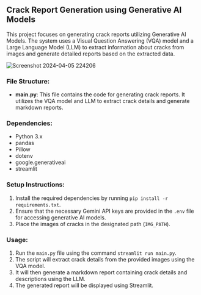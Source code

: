 ## **Crack Report Generation using Generative AI Models**

This project focuses on generating crack reports utilizing Generative AI Models. The system uses a Visual Question Answering (VQA) model and a Large Language Model (LLM) to extract information about cracks from images and generate detailed reports based on the extracted data.

![Screenshot 2024-04-05 224206](https://github.com/amri-tah/BurntBrotta-Flutter/assets/111682039/248b997b-f734-481d-847d-1b2b8d3dcea6)


### **File Structure:**

- **main.py**: This file contains the code for generating crack reports. It utilizes the VQA model and LLM to extract crack details and generate markdown reports.

### **Dependencies:**

- Python 3.x
- pandas
- Pillow
- dotenv
- google.generativeai
- streamlit

### **Setup Instructions:**

1. Install the required dependencies by running `pip install -r requirements.txt`.
2. Ensure that the necessary Gemini API keys are provided in the `.env` file for accessing generative AI models.
3. Place the images of cracks in the designated path (`IMG_PATH`).


### **Usage:**

1. Run the `main.py` file using the command `streamlit run main.py`.
2. The script will extract crack details from the provided images using the VQA model.
3. It will then generate a markdown report containing crack details and descriptions using the LLM.
4. The generated report will be displayed using Streamlit.

